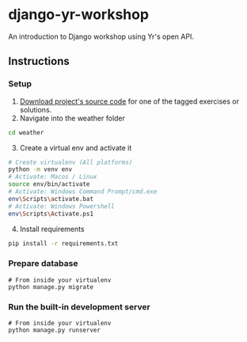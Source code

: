 # django-yr-workshop
An introduction to Django workshop using Yr's open API.

## Instructions

### Setup

1. [Download project's source code](https://github.com/Funbit-AS/django-yr-workshop/tags) for one of the tagged exercises or solutions.
2. Navigate into the weather folder
```bash
cd weather
```
3. Create a virtual env and activate it
```bash
# Create virtualenv (All platforms)
python -m venv env
# Activate: Macos / Linux
source env/bin/activate
# Activate: Windows Command Prompt/cmd.exe
env\Scripts\activate.bat
# Activate: Windows Powershell
env\Scripts\Activate.ps1
```
4. Install requirements
```bash
pip install -r requirements.txt
```

### Prepare database

```
# From inside your virtualenv
python manage.py migrate
```

### Run the built-in development server

```
# From inside your virtualenv
python manage.py runserver
```